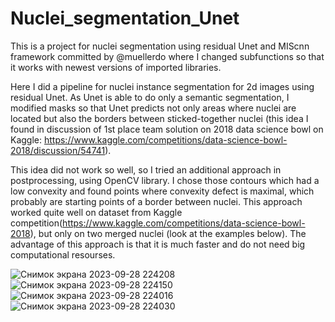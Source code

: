 # Nuclei_segmentation_Unet
This is a project for nuclei segmentation using residual Unet and MIScnn framework committed by @muellerdo where I changed subfunctions so that it works with newest versions of imported libraries.

Here I did a pipeline for nuclei instance segmentation for 2d images using residual Unet. As Unet is able to do only a semantic segmentation, I modified masks so that Unet predicts not only areas where nuclei are located but also the borders between sticked-together nuclei (this idea I found in discussion of 1st place team solution on 2018 data science bowl on Kaggle: https://www.kaggle.com/competitions/data-science-bowl-2018/discussion/54741). 

This idea did not work so well, so I tried an additional approach in postprocessing, using OpenCV library. I chose those contours which had a low convexity and found points where convexity defect is maximal, which probably are starting points of a border between nuclei. This approach worked quite well on dataset from Kaggle competition(https://www.kaggle.com/competitions/data-science-bowl-2018), but only on two merged nuclei (look at the examples below). The advantage of this approach is that it is much faster and do not need big computational resourses. 

![Снимок экрана 2023-09-28 224208](https://github.com/alinashtork/Nuclei_instance_segmentation_Unet/assets/117568813/989abaf8-5b3a-464c-8add-fb235d4be108)
![Снимок экрана 2023-09-28 224150](https://github.com/alinashtork/Nuclei_instance_segmentation_Unet/assets/117568813/4ac30a6a-b115-4adc-a41a-b417506c4e11)
![Снимок экрана 2023-09-28 224016](https://github.com/alinashtork/Nuclei_instance_segmentation_Unet/assets/117568813/2aa90c69-2e90-4110-a19d-0307e1d1af68)
![Снимок экрана 2023-09-28 224030](https://github.com/alinashtork/Nuclei_instance_segmentation_Unet/assets/117568813/9fdb961c-dab1-42f1-a8aa-3f183defc2a8)

